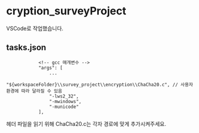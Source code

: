# cryption_surveyProject

VSCode로 작업했습니다. 

## tasks.json
```
            <!-- gcc 매개변수 -->
            "args": [
                ...
                "${workspaceFolder}\\survey_project\\encryption\\ChaCha20.c", // 사용자 환경에 따라 달라질 수 있음
                "-lws2_32",
                "-mwindows",
                "-municode"
            ],
```
헤더 파일을 읽기 위해 ChaCha20.c는 각자 경로에 맞게 추가시켜주세요.
